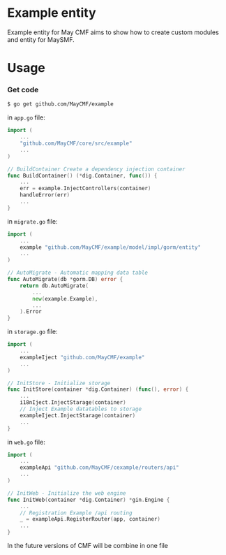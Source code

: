 # Example entity
Example entity for May CMF aims to show how to create custom modules and entity for MaySMF. 

# Usage

### Get code

```bash
$ go get github.com/MayCMF/example
```

in `app.go` file:
```go
import (
    ...
	"github.com/MayCMF/core/src/example"
	...
)

// BuildContainer Create a dependency injection container
func BuildContainer() (*dig.Container, func()) {
    ...
	err = example.InjectControllers(container)
    handleError(err)
    ...
}
```

in `migrate.go` file:
```go
import (
	...
    example "github.com/MayCMF/example/model/impl/gorm/entity"
    ...
)

// AutoMigrate - Automatic mapping data table
func AutoMigrate(db *gorm.DB) error {
	return db.AutoMigrate(
        ...
        new(example.Example),
        ...
	).Error
}
```

in `storage.go` file:
```go
import (
	...
    exampleIject "github.com/MayCMF/example"
    ...
)

// InitStore - Initialize storage
func InitStore(container *dig.Container) (func(), error) {
    ...
    i18nIject.InjectStarage(container)
    // Inject Example datatables to storage
    exampleIject.InjectStarage(container)
    ...
}
```

in `web.go` file:
```go
import (
	...
	exampleApi "github.com/MayCMF/cexample/routers/api"
    ...
)

// InitWeb - Initialize the web engine
func InitWeb(container *dig.Container) *gin.Engine {
    ...
	// Registration Example /api routing
	_ = exampleApi.RegisterRouter(app, container)
    ...
}
```

In the future versions of CMF will be combine in one file